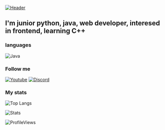 [![Header](https://media.discordapp.net/attachments/910898401070153729/911639281255211088/banner_white.png?width=1203&height=301)](https://www.youtube.com/c/BerryPGz)

## I'm junior python, java, web developer, interesed in frontend, learning C++

### languages
![Java](https://img.shields.io/badge/Java-black?style=flat-square&logo=java)

### Follow me

[![Youtube](https://img.shields.io/badge/-YouTube-black?style=flat-square&logo=YouTube)](https://www.youtube.com/c/BerryPGz)
[![Discord](https://img.shields.io/badge/-Discord-black?style=flat-square&logo=Discord)](https://discord.gg/EfpvK6wpS9)

### My stats
![Top Langs](https://github-readme-stats.vercel.app/api/top-langs/?username=CatsAreGood1337&layout=compact)

![Stats](https://github-readme-stats.vercel.app/api?username=CatsAreGood1337&show_icons=true&theme=dracula)

![ProfileViews](https://komarev.com/ghpvc/?username=your-github-CatsAreGood1337)
